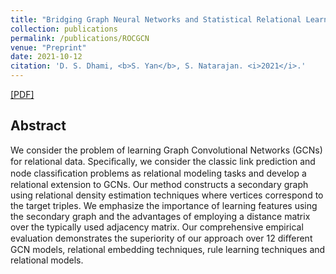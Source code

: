 ```yaml
---
title: "Bridging Graph Neural Networks and Statistical Relational Learning: Relational One-Class GCN"
collection: publications
permalink: /publications/ROCGCN
venue: "Preprint"
date: 2021-10-12
citation: 'D. S. Dhami, <b>S. Yan</b>, S. Natarajan. <i>2021</i>.'
---
```


[[PDF]](https://www.researchgate.net/profile/Devendra-Dhami-2/publication/349335724_Bridging_Graph_Neural_Networks_and_Statistical_Relational_Learning_Relational_One-Class_GCN/links/6038e2d0299bf1cc26f04ada/Bridging-Graph-Neural-Networks-and-Statistical-Relational-Learning-Relational-One-Class-GCN.pdf)

## Abstract
We consider the problem of learning Graph Convolutional Networks (GCNs) for relational data. Speciﬁcally, we consider the classic link prediction and node classiﬁcation problems as relational modeling tasks and develop a relational extension to GCNs. Our method constructs a secondary graph using relational density estimation techniques where vertices correspond to the target triples. We emphasize the importance of learning features using the secondary graph and the advantages of employing a distance matrix over the typically used adjacency matrix. Our comprehensive empirical evaluation demonstrates the superiority of our approach over 12 diﬀerent GCN models, relational embedding techniques, rule learning techniques and relational models.
